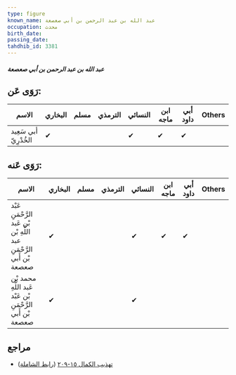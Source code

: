 ```yaml
---
type: figure
known_name: عبد الله بن عبد الرحمن بن أبي صعصعة
occupation: محدث
birth_date:
passing_date:
tahdhib_id: 3381
---
```

##### عبد الله بن عبد الرحمن بن أبي صعصعة

## رَوَى عَن:
| الاسم                 | البخاري | مسلم | الترمذي | النسائي | ابن ماجه | أبي داود | Others |
| --------------------- | ------- | ---- | ------- | ------- | -------- | -------- | ------ |
| أبي سَعِيد الخُدْرِيّ | ✔       |      |         | ✔       | ✔        | ✔        |        |
## رَوَى عَنه:
| الاسم                                                                 | البخاري | مسلم | الترمذي | النسائي | ابن ماجه | أبي داود | Others |
| --------------------------------------------------------------------- | ------- | ---- | ------- | ------- | -------- | -------- | ------ |
| عَبْد الرَّحْمَنِ بْن عَبد اللَّهِ بْن عبد الرَّحْمَنِ بْن أَبي صعصعة | ✔       |      |         | ✔       | ✔        | ✔        |        |
| محمد بْن عَبد اللَّهِ بْن عَبْد الرَّحْمَنِ بْن أَبي صعصعة            | ✔       |      |         | ✔       |          |          |        |
## مراجع
- [تهذيب الكمال ١٥-٢٠٩](obsidian://open?vault=Tahdhib-al-Kamal&file=Figures/٣٣٨١-عبد%20الله%20بن%20عبد%20الرحمن%20بن%20أبي%20صعصعة) ([رابط الشاملة](https://shamela.ws/book/3722/7693))